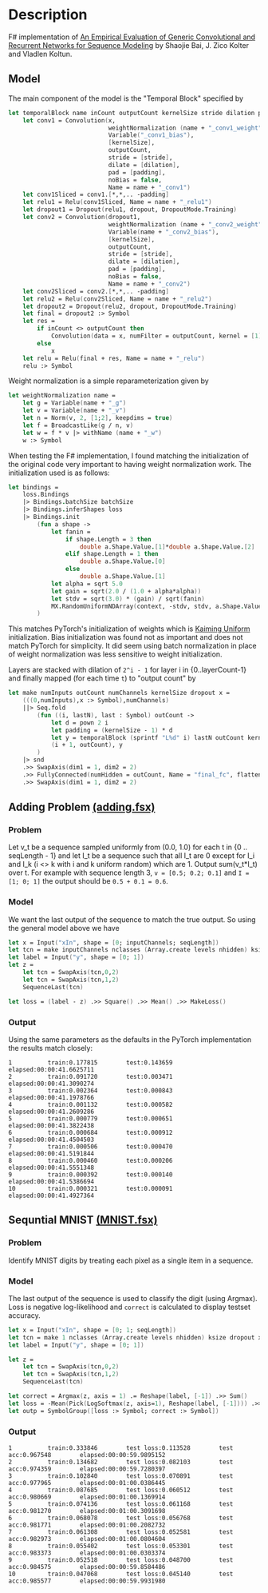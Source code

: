 ﻿# Description 

F# implementation of [An Empirical Evaluation of Generic Convolutional and Recurrent Networks for Sequence Modeling](https://arxiv.org/abs/1803.01271) by Shaojie Bai, J. Zico Kolter and Vladlen Koltun.

## Model 

The main component of the model is the "Temporal Block" specified by

```fsharp
let temporalBlock name inCount outputCount kernelSize stride dilation padding dropout (x : Symbol) = 
    let conv1 = Convolution(x, 
                            weightNormalization (name + "_conv1_weight"),
                            Variable("_conv1_bias"),
                            [kernelSize],  
                            outputCount, 
                            stride = [stride], 
                            dilate = [dilation], 
                            pad = [padding],  
                            noBias = false,
                            Name = name + "_conv1")
    let conv1Sliced = conv1.[*,*,.. -padding] 
    let relu1 = Relu(conv1Sliced, Name = name + "_relu1")
    let dropout1 = Dropout(relu1, dropout, DropoutMode.Training)
    let conv2 = Convolution(dropout1,
                            weightNormalization (name + "_conv2_weight"),
                            Variable(name + "_conv2_bias"),
                            [kernelSize],  
                            outputCount, 
                            stride = [stride], 
                            dilate = [dilation], 
                            pad = [padding],  
                            noBias = false,
                            Name = name + "_conv2")
    let conv2Sliced = conv2.[*,*,.. -padding] 
    let relu2 = Relu(conv2Sliced, Name = name + "_relu2")
    let dropout2 = Dropout(relu2, dropout, DropoutMode.Training)
    let final = dropout2 :> Symbol
    let res = 
        if inCount <> outputCount then 
            Convolution(data = x, numFilter = outputCount, kernel = [1], Name = name + "_res_downsample") :> Symbol
        else 
            x        
    let relu = Relu(final + res, Name = name + "_relu")
    relu :> Symbol
```
Weight normalization is a simple reparameterization given by

```fsharp
let weightNormalization name =
    let g = Variable(name + "_g")
    let v = Variable(name + "_v")
    let n = Norm(v, 2, [1;2], keepdims = true)
    let f = BroadcastLike(g / n, v)
    let w = f * v |> withName (name + "_w")
    w :> Symbol    
```

When testing the F# implementation, I found matching the initialization of the original code very important to having weight normalization work. The initialization used is as follows:

```fsharp
let bindings = 
    loss.Bindings
    |> Bindings.batchSize batchSize 
    |> Bindings.inferShapes loss
    |> Bindings.init 
        (fun a shape ->  
            let fanin = 
                if shape.Length = 3 then    
                    double a.Shape.Value.[1]*double a.Shape.Value.[2]
                elif shape.Length = 1 then 
                    double a.Shape.Value.[0]
                else
                    double a.Shape.Value.[1]
            let alpha = sqrt 5.0
            let gain = sqrt(2.0 / (1.0 + alpha*alpha))
            let stdv = sqrt(3.0) * (gain) / sqrt(fanin)
            MX.RandomUniformNDArray(context, -stdv, stdv, a.Shape.Value)
        )

```

This matches PyTorch's initialization of weights which is [Kaiming Uniform](https://arxiv.org/abs/1502.01852) initialization. Bias initialization was found not as important and does not match PyTorch for simplicity. It did seem using batch normalization in place of weight normalization was less sensitive to weight initialization.

Layers are stacked with dilation of `2^i - 1` for layer i in {0..layerCount-1} and finally mapped (for each time `t`) to "output count" by

```fsharp
let make numInputs outCount numChannels kernelSize dropout x = 
    (((0,numInputs),x :> Symbol),numChannels)
    ||> Seq.fold
        (fun ((i, lastN), last : Symbol) outCount ->
            let d = pown 2 i
            let padding = (kernelSize - 1) * d
            let y = temporalBlock (sprintf "L%d" i) lastN outCount kernelSize 1 d padding dropout last
            (i + 1, outCount), y
        )
    |> snd
    .>> SwapAxis(dim1 = 1, dim2 = 2)
    .>> FullyConnected(numHidden = outCount, Name = "final_fc", flatten = false)
    .>> SwapAxis(dim1 = 1, dim2 = 2)

```

## Adding Problem [(adding.fsx)](adding.fsx)
### Problem 
Let v_t be a sequence sampled uniformly from (0.0, 1.0) for each t in {0 .. seqLength - 1} and let I_t be a sequence such that all I_t are 0 except for I_i and I_k (i <> k with i and k uniform random) which are 1.
Output sum(v_t*I_t) over t. For example with sequence length 3, `v = [0.5; 0.2; 0.1]` and `I = [1; 0; 1]` the output should be `0.5 + 0.1 = 0.6`.

### Model
We want the last output of the sequence to match the true output. So using the general model above we have

```fsharp
let x = Input("xIn", shape = [0; inputChannels; seqLength])
let tcn = make inputChannels nclasses (Array.create levels nhidden) ksize 0.0 x
let label = Input("y", shape = [0; 1])
let z = 
    let tcn = SwapAxis(tcn,0,2)
    let tcn = SwapAxis(tcn,1,2)
    SequenceLast(tcn)

let loss = (label - z) .>> Square() .>> Mean() .>> MakeLoss()

```

### Output
Using the same parameters as the defaults in the PyTorch implementation the results match closely:
```
1          train:0.177815        test:0.143659        elapsed:00:00:41.6625711
2          train:0.091720        test:0.003471        elapsed:00:00:41.3090274
3          train:0.002364        test:0.000843        elapsed:00:00:41.1978766
4          train:0.001132        test:0.000582        elapsed:00:00:41.2609286
5          train:0.000779        test:0.000651        elapsed:00:00:41.3822438
6          train:0.000684        test:0.000912        elapsed:00:00:41.4504503
7          train:0.000506        test:0.000470        elapsed:00:00:41.5191844
8          train:0.000460        test:0.000206        elapsed:00:00:41.5551348
9          train:0.000392        test:0.000140        elapsed:00:00:41.5386694
10         train:0.000321        test:0.000091        elapsed:00:00:41.4927364
```


## Sequntial MNIST [(MNIST.fsx)](MNIST.fsx)
### Problem
Identify MNIST digits by treating each pixel as a single item in a sequence.

### Model

The last output of the sequence is used to classify the digit (using Argmax). Loss is negative log-likelihood and `correct` is calculated to display testset accuracy.

```fsharp
let x = Input("xIn", shape = [0; 1; seqLength])
let tcn = make 1 nclasses (Array.create levels nhidden) ksize dropout x
let label = Input("y", shape = [0; 1])

let z = 
    let tcn = SwapAxis(tcn,0,2)
    let tcn = SwapAxis(tcn,1,2)
    SequenceLast(tcn)

let correct = Argmax(z, axis = 1) .= Reshape(label, [-1]) .>> Sum()
let loss = -Mean(Pick(LogSoftmax(z, axis=1), Reshape(label, [-1]))) .>> MakeLoss()
let outp = SymbolGroup([loss :> Symbol; correct :> Symbol])

```

### Output

```
1          train:0.333846        test loss:0.113528        test acc:0.967548        elapsed:00:00:59.9895152
2          train:0.134682        test loss:0.082103        test acc:0.974359        elapsed:00:00:59.7280397
3          train:0.102840        test loss:0.070891        test acc:0.977965        elapsed:00:01:00.0386445
4          train:0.087685        test loss:0.060512        test acc:0.980669        elapsed:00:01:00.1369914
5          train:0.074136        test loss:0.061168        test acc:0.981270        elapsed:00:01:00.3091698
6          train:0.068078        test loss:0.056768        test acc:0.981771        elapsed:00:01:00.2082732
7          train:0.061308        test loss:0.052581        test acc:0.982973        elapsed:00:01:00.0804604
8          train:0.055402        test loss:0.053301        test acc:0.983373        elapsed:00:01:00.0303374
9          train:0.052518        test loss:0.048700        test acc:0.984575        elapsed:00:00:59.8584486
10         train:0.047068        test loss:0.045140        test acc:0.985577        elapsed:00:00:59.9931980
```
